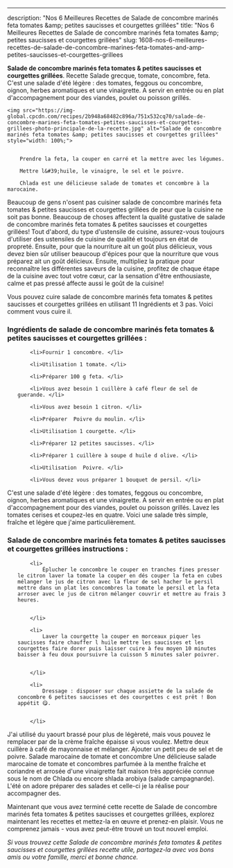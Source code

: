 ---
description: "Nos 6 Meilleures Recettes de Salade de concombre marinés feta tomates &amp;amp; petites saucisses et courgettes grillées"
title: "Nos 6 Meilleures Recettes de Salade de concombre marinés feta tomates &amp;amp; petites saucisses et courgettes grillées"
slug: 1608-nos-6-meilleures-recettes-de-salade-de-concombre-marines-feta-tomates-and-amp-petites-saucisses-et-courgettes-grillees

<p>
	<strong>Salade de concombre marinés feta tomates &amp; petites saucisses et courgettes grillées</strong>. 
	Recette Salade grecque, tomate, concombre, feta. C&#39;est une salade d&#39;été légère : des tomates, feggous ou concombre, oignon, herbes aromatiques et une vinaigrette. A servir en entrée ou en plat d&#39;accompagnement pour des viandes, poulet ou poisson grillés.
</p>
<p>
	
	<img src="https://img-global.cpcdn.com/recipes/2b948a68482c896a/751x532cq70/salade-de-concombre-marines-feta-tomates-petites-saucisses-et-courgettes-grillees-photo-principale-de-la-recette.jpg" alt="Salade de concombre marinés feta tomates &amp; petites saucisses et courgettes grillées" style="width: 100%;">
	
	
		Prendre la feta, la couper en carré et la mettre avec les légumes.
	
		Mettre l&#39;huile, le vinaigre, le sel et le poivre.
	
		Chlada est une délicieuse salade de tomates et concombre à la marocaine.
	
</p>

Beaucoup de gens n'osent pas cuisiner salade de concombre marinés feta tomates &amp; petites saucisses et courgettes grillées de peur que la cuisine ne soit pas bonne. Beaucoup de choses affectent la qualité gustative de salade de concombre marinés feta tomates &amp; petites saucisses et courgettes grillées! Tout d'abord, du type d'ustensile de cuisine, assurez-vous toujours d'utiliser des ustensiles de cuisine de qualité et toujours en état de propreté. Ensuite, pour que la nourriture ait un goût plus délicieux, vous devez bien sûr utiliser beaucoup d'épices pour que la nourriture que vous préparez ait un goût délicieux. Ensuite, multipliez la pratique pour reconnaître les différentes saveurs de la cuisine, profitez de chaque étape de la cuisine avec tout votre cœur, car la sensation d'être enthousiaste, calme et pas pressé affecte aussi le goût de la cuisine!

<!--inarticleads1-->

Vous pouvez cuire salade de concombre marinés feta tomates &amp; petites saucisses et courgettes grillées en utilisant 11 Ingrédients et 3 pas. Voici comment vous cuire il.

<h3>Ingrédients de salade de concombre marinés feta tomates &amp; petites saucisses et courgettes grillées :</h3>

<ol>
	
		<li>Fournir 1 concombre. </li>
	
		<li>Utilisation 1 tomate. </li>
	
		<li>Préparer 100 g feta. </li>
	
		<li>Vous avez besoin 1 cuillère à café fleur de sel de guerande. </li>
	
		<li>Vous avez besoin 1 citron. </li>
	
		<li>Préparer  Poivre du moulin. </li>
	
		<li>Utilisation 1 courgette. </li>
	
		<li>Préparer 12 petites saucisses. </li>
	
		<li>Préparer 1 cuillère à soupe d huile d olive. </li>
	
		<li>Utilisation  Poivre. </li>
	
		<li>Vous devez vous préparer 1 bouquet de persil. </li>
	
</ol>

C&#39;est une salade d&#39;été légère : des tomates, feggous ou concombre, oignon, herbes aromatiques et une vinaigrette. A servir en entrée ou en plat d&#39;accompagnement pour des viandes, poulet ou poisson grillés. Lavez les tomates cerises et coupez-les en quatre. Voici une salade très simple, fraîche et légère que j&#39;aime particulièrement. 

<!--inarticleads2-->

<h3>Salade de concombre marinés feta tomates &amp; petites saucisses et courgettes grillées instructions :</h3>

<ol>
	
		<li>
			Éplucher le concombre le couper en tranches fines presser le citron laver la tomate la couper en dés couper la feta en cubes mélanger le jus de citron avec la fleur de sel hacher le persil mettre dans un plat les concombres la tomate le persil et la feta arroser avec le jus de citron mélanger couvrir et mettre au frais 3 heures.
			
			
		</li>
	
		<li>
			Laver la courgette la couper en morceaux piquer les saucisses faire chauffer l huile mettre les saucisses et les courgettes faire dorer puis laisser cuire à feu moyen 10 minutes baisser à feu doux poursuivre la cuisson 5 minutes saler poivrer.
			
			
		</li>
	
		<li>
			Dressage : disposer sur chaque assiette de la salade de concombre 6 petites saucisses et des courgettes c est prêt ! Bon appétit 😋.
			
			
		</li>
	
</ol>

J&#39;ai utilisé du yaourt brassé pour plus de légèreté, mais vous pouvez le remplacer par de la crème fraîche épaisse si vous voulez. Mettre deux cuillère à café de mayonnaise et mélanger. Ajouter un petit peu de sel et de poivre. Salade marocaine de tomate et concombre Une délicieuse salade marocaine de tomate et concombres parfumée à la menthe fraîche et coriandre et arrosée d&#39;une vinaigrette fait maison très appréciée connue sous le nom de Chlada ou encore shlada arobiya (salade campagnarde). L&#39;été on adore préparer des salades et celle-ci je la réalise pour accompagner des. 

<!--inarticleads1-->

<p>
Maintenant que vous avez terminé cette recette de Salade de concombre marinés feta tomates &amp; petites saucisses et courgettes grillées, explorez maintenant les recettes et mettez-la en œuvre et prenez-en plaisir. Vous ne comprenez jamais - vous avez peut-être trouvé un tout nouvel emploi.
</p>

<p>
<i>Si vous trouvez cette Salade de concombre marinés feta tomates &amp; petites saucisses et courgettes grillées recette utile, partagez-la avec vos bons amis ou votre famille, merci et bonne chance.</i>
</p>
